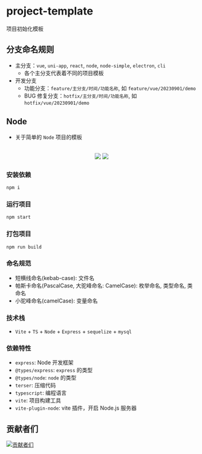 # project-template

项目初始化模板

## 分支命名规则

- 主分支：`vue`, `uni-app`, `react`, `node`, `node-simple`, `electron`, `cli`
  - 各个主分支代表着不同的项目模板
- 开发分支
  - 功能分支：`feature/主分支/时间/功能名称`, 如 `feature/vue/20230901/demo`
  - BUG 修复分支：`hotfix/主分支/时间/功能名称`, 如 `hotfix/vue/20230901/demo`

## Node

- 关于简单的 `Node` 项目的模板

<h2 align="center">
  <a href="https://gitee.com/biaovorg/project-template/tree/node-simple"><img src="https://img.shields.io/badge/version-v1.0.7-blue" /></a>
  <a href="https://gitee.com/biaovorg/project-template/blob/node-simple/LICENSE"><img src="https://img.shields.io/badge/license-MIT-green" /></a>
</h2>

### 安装依赖

```sh
npm i
```

### 运行项目

```sh
npm start
```

### 打包项目

```sh
npm run build
```

### 命名规范

- 短横线命名(kebab-case): 文件名
- 帕斯卡命名(PascalCase, 大驼峰命名: CamelCase): 枚举命名, 类型命名, 类命名
- 小驼峰命名(camelCase): 变量命名

### 技术栈

- `Vite` + `TS` + `Node` + `Express` + `sequelize` + `mysql`

### 依赖特性

- `express`: Node 开发框架
- `@types/express`: `express` 的类型
- `@types/node`: `node` 的类型
- `terser`: 压缩代码
- `typescript`: 编程语言
- `vite`: 项目构建工具
- `vite-plugin-node`: vite 插件，开启 Node.js 服务器

## 贡献者们

[![贡献者们](https://contrib.rocks/image?repo=biaov/project-template)](https://github.com/biaov/project-template/graphs/contributors)
